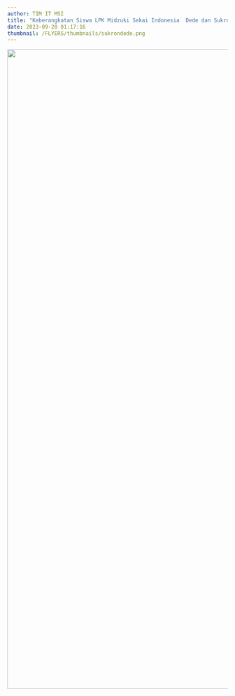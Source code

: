 ```yaml
---
author: TIM IT MSI
title: "Keberangkatan Siswa LPK Midzuki Sekai Indonesia  Dede dan Sukron"
date: 2023-09-20 01:17:16
thumbnail: /FLYERS/thumbnails/sukrondede.png
---
```

<p><img src="/images/sukrondede.png" alt="" width="1037" height="1463" /></p>
